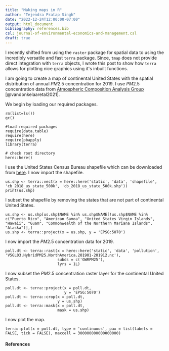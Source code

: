 ```yaml
---
title: "Making maps in R"
author: "Tejendra Pratap Singh"
date: "2022-12-24T12:00:00-07:00"
output: html_document
bibliography: references.bib
csl: journal-of-environmental-economics-and-management.csl
draft: true
---
```


I recently shifted from using the `raster` package for spatial data to using the incredibly versatile and fast `terra` package. Since, `tmap` does not provide direct integration with `terra` objects, I wrote this post to show how `terra` allows for plotting nice graphics using it's inbuilt functions.

I am going to create a map of continental United States with the spatial distribution of annual $PM2.5$ concentration for 2019. I use $PM2.5$ concentration data from [Atmospheric Composition Analysis Group](https://sites.wustl.edu/acag/datasets/surface-pm2-5/) [@vandonkelaaretal2021].

We begin by loading our required packages.
```{r, echo=TRUE, message=FALSE, warning=FALSE, results='hide'}
rm(list=ls())
gc()

#load required packages
require(data.table)
require(here)
require(pbapply) 
library(terra)

# check root directory
here::here()
```
I use the United States Census Bureau shapefile which can be downloaded from [here](https://www2.census.gov/geo/tiger/GENZ2018/shp/cb_2018_us_state_500k.zip). I now import the shapefile.

```{r, echo=TRUE}
us.shp <- terra::vect(x = here::here('static', 'data', 'shapefile', 'cb_2018_us_state_500k', 'cb_2018_us_state_500k.shp'))
print(us.shp)
```
I subset the shapefile by removing the states that are not part of continental United States.
```{r, echo=TRUE}
us.shp <- us.shp[us.shp$NAME %in% us.shp$NAME[!us.shp$NAME %in% c("Puerto Rico", "American Samoa", "United States Virgin Islands", "Hawaii", "Guam", "Commonwealth of the Northern Mariana Islands", "Alaska")],]
us.shp <- terra::project(x = us.shp, y = 'EPSG:5070')
```
I now import the $PM2.5$ concentration data for 2019.
```{r, echo=TRUE}
poll.dt <- terra::rast(x = here::here('static', 'data', 'pollution', 'V5GL03.HybridPM25.NorthAmerica.201901-201912.nc'),
                       subds = c('GWRPM25'),
                       lyrs = 1L)
```

I now subset the $PM2.5$ concentration raster layer for the continental United States.
```{r, echo=TRUE}
poll.dt <- terra::project(x = poll.dt,
                          y = 'EPSG:5070')
poll.dt <- terra::crop(x = poll.dt,
                       y = us.shp)
poll.dt <- terra::mask(x = poll.dt,
                       mask = us.shp)
```

I now plot the map.
```{r}
terra::plot(x = poll.dt, type = 'continuous', pax = list(labels = FALSE, tick = FALSE), maxcell = 300000000000000000)
```

#### References
